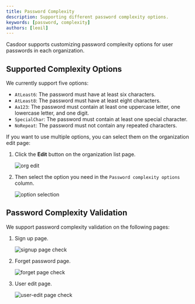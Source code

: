 ```yaml
---
title: Password Complexity
description: Supporting different password complexity options.
keywords: [password, complexity]
authors: [leoil]
---
```


Casdoor supports customizing password complexity options for user passwords in each organization.

## Supported Complexity Options

We currently support five options:

- `AtLeast6`: The password must have at least six characters.
- `AtLeast8`: The password must have at least eight characters.
- `Aa123`: The password must contain at least one uppercase letter, one lowercase letter, and one digit.
- `SpecialChar`: The password must contain at least one special character.
- `NoRepeat`: The password must not contain any repeated characters.

If you want to use multiple options, you can select them on the organization edit page:

1. Click the **Edit** button on the organization list page.

    ![org edit](/img/organization/password_complexity/org_edit.png)

2. Then select the option you need in the `Password complexity options` column.

    ![option selection](/img/organization/password_complexity/select_password_option.png)

## Password Complexity Validation

We support password complexity validation on the following pages:

1. Sign up page.

    ![signup page check](/img/organization/password_complexity/sign_up_demo.gif)

2. Forget password page.

    ![forget page check](/img/organization/password_complexity/forget_demo.gif)

3. User edit page.

    ![user-edit page check](/img/organization/password_complexity/user_edit_demo.gif)
